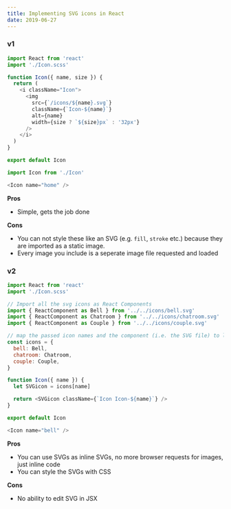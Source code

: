```yaml
---
title: Implementing SVG icons in React
date: 2019-06-27
---
```


### v1

```js
import React from 'react'
import './Icon.scss'

function Icon({ name, size }) {
  return (
    <i className="Icon">
      <img
        src={`/icons/${name}.svg`}
        className={`Icon-${name}`}
        alt={name}
        width={size ? `${size}px` : '32px'}
      />
    </i>
  )
}

export default Icon
```

```js
import Icon from './Icon'

<Icon name="home" />
```

**Pros**

- Simple, gets the job done

**Cons**

- You can not style these like an SVG (e.g. `fill`, `stroke` etc.) because they are imported as a static image.
- Every image you include is a seperate image file requested and loaded

### v2

```js
import React from 'react'
import './Icon.scss'

// Import all the svg icons as React Components
import { ReactComponent as Bell } from '../../icons/bell.svg'
import { ReactComponent as Chatroom } from '../../icons/chatroom.svg'
import { ReactComponent as Couple } from '../../icons/couple.svg'

// map the passed icon names and the component (i.e. the SVG file) to load
const icons = {
  bell: Bell,
  chatroom: Chatroom,
  couple: Couple,
}

function Icon({ name }) {
  let SVGicon = icons[name]

  return <SVGicon className={`Icon Icon-${name}`} />
}

export default Icon
```

```js
<Icon name="bell" />
```

**Pros**

- You can use SVGs as inline SVGs, no more browser requests for images, just inline code
- You can style the SVGs with CSS

**Cons**

- No ability to edit SVG in JSX